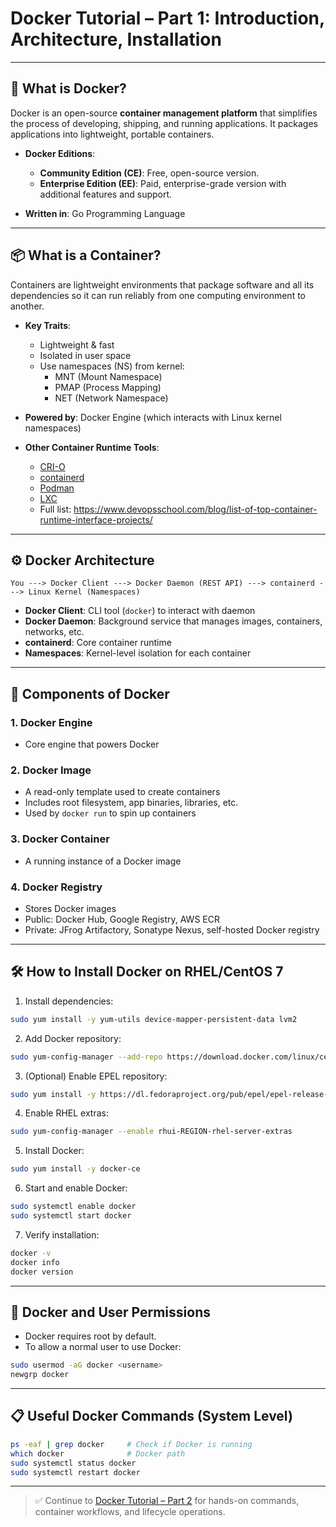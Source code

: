 # Docker Tutorial – Part 1: Introduction, Architecture, Installation

---



## 🐳 What is Docker?
Docker is an open-source **container management platform** that simplifies the process of developing, shipping, and running applications. It packages applications into lightweight, portable containers.

- **Docker Editions**:
  - **Community Edition (CE)**: Free, open-source version.
  - **Enterprise Edition (EE)**: Paid, enterprise-grade version with additional features and support.

- **Written in**: Go Programming Language

---

## 📦 What is a Container?
Containers are lightweight environments that package software and all its dependencies so it can run reliably from one computing environment to another.

- **Key Traits**:
  - Lightweight & fast
  - Isolated in user space
  - Use namespaces (NS) from kernel:
    - MNT (Mount Namespace)
    - PMAP (Process Mapping)
    - NET (Network Namespace)

- **Powered by**: Docker Engine (which interacts with Linux kernel namespaces)

- **Other Container Runtime Tools**: 
  - [CRI-O](https://cri-o.io/)
  - [containerd](https://containerd.io/)
  - [Podman](https://podman.io/)
  - [LXC](https://linuxcontainers.org/)
  - Full list: https://www.devopsschool.com/blog/list-of-top-container-runtime-interface-projects/

---

## ⚙️ Docker Architecture

```text
You ---> Docker Client ---> Docker Daemon (REST API) ---> containerd ---> Linux Kernel (Namespaces)
```

- **Docker Client**: CLI tool (`docker`) to interact with daemon
- **Docker Daemon**: Background service that manages images, containers, networks, etc.
- **containerd**: Core container runtime
- **Namespaces**: Kernel-level isolation for each container

---

## 🧩 Components of Docker

### 1. Docker Engine
  - Core engine that powers Docker

### 2. Docker Image
  - A read-only template used to create containers
  - Includes root filesystem, app binaries, libraries, etc.
  - Used by `docker run` to spin up containers

### 3. Docker Container
  - A running instance of a Docker image

### 4. Docker Registry
  - Stores Docker images
  - Public: Docker Hub, Google Registry, AWS ECR
  - Private: JFrog Artifactory, Sonatype Nexus, self-hosted Docker registry

---

## 🛠️ How to Install Docker on RHEL/CentOS 7

1. Install dependencies:
```bash
sudo yum install -y yum-utils device-mapper-persistent-data lvm2
```

2. Add Docker repository:
```bash
sudo yum-config-manager --add-repo https://download.docker.com/linux/centos/docker-ce.repo
```

3. (Optional) Enable EPEL repository:
```bash
sudo yum install -y https://dl.fedoraproject.org/pub/epel/epel-release-latest-7.noarch.rpm
```

4. Enable RHEL extras:
```bash
sudo yum-config-manager --enable rhui-REGION-rhel-server-extras
```

5. Install Docker:
```bash
sudo yum install -y docker-ce
```

6. Start and enable Docker:
```bash
sudo systemctl enable docker
sudo systemctl start docker
```

7. Verify installation:
```bash
docker -v
docker info
docker version
```

---

## 👤 Docker and User Permissions
- Docker requires root by default.
- To allow a normal user to use Docker:
```bash
sudo usermod -aG docker <username>
newgrp docker
```

---

## 📋 Useful Docker Commands (System Level)

```bash
ps -eaf | grep docker     # Check if Docker is running
which docker              # Docker path
sudo systemctl status docker
sudo systemctl restart docker
```

---

> ✅ Continue to [Docker Tutorial – Part 2](./docker_tutorial_part2.md) for hands-on commands, container workflows, and lifecycle operations.
